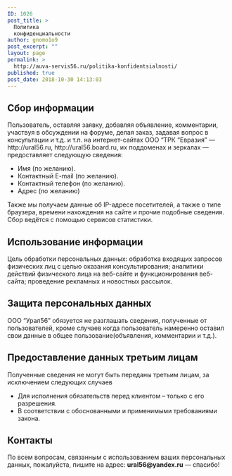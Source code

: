 ```yaml
---
ID: 1026
post_title: >
  Политика
  конфиденциальности
author: gnomo1o9
post_excerpt: ""
layout: page
permalink: >
  http://auva-servis56.ru/politika-konfidentsialnosti/
published: true
post_date: 2018-10-30 14:13:03
---
```

<div id="">
<h2>Сбор информации</h2>
Пользователь, оставляя заявку, добавляя объявление, комментарии, участвуя в обсуждении на форуме, делая заказ, задавая вопрос в консультации и т.д. и т.п. на интернет-сайтах ООО “ТРК “Евразия” — http://ural56.ru, http://ural56.board.ru, их поддоменах и зеркалах — предоставляет следующую сведения:
<ul>
 	<li>Имя (по желанию).</li>
 	<li>Контактный E-mail (по желанию).</li>
 	<li>Контактный телефон (по желанию).</li>
 	<li>Адрес (по желанию)</li>
</ul>
Также мы получаем данные об IP-адресе посетителей, а также о типе браузера, времени нахождения на сайте и прочие подобные сведения. Сбор ведётся с помощью сервисов статистики.
<h2>Использование информации</h2>
Цель обработки персональных данных: обработка входящих запросов физических лиц с целью оказания консультирования; аналитики действий физического лица на веб-сайте и функционирования веб-сайта; проведение рекламных и новостных рассылок.
<h2>Защита персональных данных</h2>
ООО “Урал56” обязуется не разглашать сведения, полученные от пользователей, кроме случаев когда пользователь намеренно оставил свои данные в общее пользование(объявления, комментарии и т.д.).
<h2>Предоставление данных третьим лицам</h2>
Полученные сведения не могут быть переданы третьим лицам, за исключением следующих случаев
<ul>
 	<li>Для исполнения обязательств перед клиентом – только с его разрешения.</li>
 	<li>В соответствии с обоснованными и применимыми требованиями закона.</li>
</ul>
<h2>Контакты</h2>
По всем вопросам, связанным с использованием ваших персональных данных, пожалуйста, пишите на адрес: <strong>ural56</strong><b>@yandex.ru</b> — спасибо!
	</div>